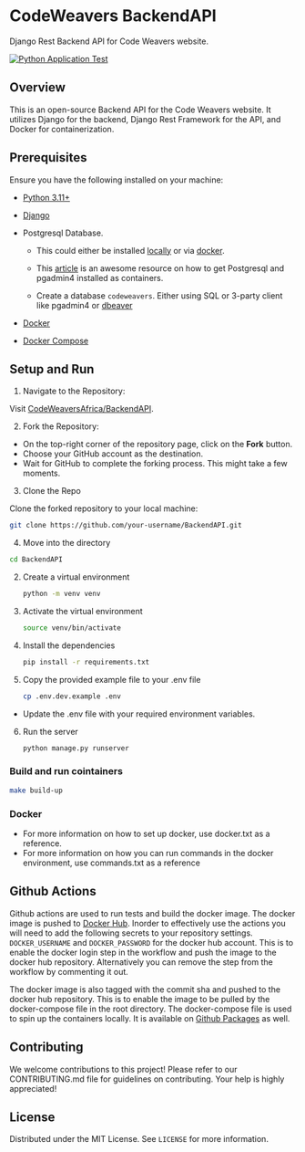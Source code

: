 # CodeWeavers BackendAPI

Django Rest Backend API for Code Weavers website.

[![Python Application Test](https://github.com/KenMwaura1/BackendAPI/actions/workflows/pythonapp.yml/badge.svg)](https://github.com/KenMwaura1/BackendAPI/actions/workflows/pythonapp.yml)


## Overview

This is an open-source Backend API for the Code Weavers website. It utilizes Django for the backend, Django Rest Framework for the API, and Docker for containerization.

## Prerequisites

Ensure you have the following installed on your machine:
* [Python 3.11+](https://www.python.org/downloads/)
* [Django](https://www.djangoproject.com/download/)
* Postgresql Database.
  * This could either be installed [locally](https://www.postgresql.org/) or via  [docker](https://www.docker.com/).
  * This [article](https://blog.crunchydata.com/blog/easy-postgresql-12-and-pgadmin-4-setup-with-docker) is an awesome resource on how to get Postgresql and pgadmin4  installed as containers.
      
  * Create a database `codeweavers`. Either using SQL or 3-party client like pgadmin4 or [dbeaver](https://dbeaver.io/)

* [Docker](https://www.docker.com/)
* [Docker Compose](https://docs.docker.com/compose/install/)
  
## Setup and Run

1. Navigate to the Repository:

 Visit [CodeWeaversAfrica/BackendAPI](https://github.com/CodeWeaversAfrica/BackendAPI).

2. Fork the Repository:

* On the top-right corner of the repository page, click on the **Fork** button.
* Choose your GitHub account as the destination.
* Wait for GitHub to complete the forking process. This might take a few moments.
  
3. Clone the Repo

 Clone the forked repository to your local machine:

 ```sh
 git clone https://github.com/your-username/BackendAPI.git
 ```

4. Move into the directory

 ```sh
 cd BackendAPI
 ```

2. Create a virtual environment

   ```sh
   python -m venv venv
   ```

3. Activate the virtual environment

   ```sh
   source venv/bin/activate
   ```

4. Install the dependencies

   ```sh
   pip install -r requirements.txt
   ```

5. Copy the provided example file to your .env file

   ```sh
   cp .env.dev.example .env
   ```

 * Update the .env file with your required environment variables.
  
6. Run the server

   ```sh
   python manage.py runserver
   ```

### Build and run cointainers

```sh
make build-up
```

### Docker

* For more information on how to set up docker, use docker.txt as a  reference.
* For more information on how you can run commands in the docker environment, use commands.txt as a reference

## Github Actions

Github actions are used to run tests and build the docker image. The docker image is pushed to [Docker Hub](https://hub.docker.com/repository/docker/kenmwaura1/backendapi/general). Inorder to effectively use the actions you will need to add the following secrets to your repository settings. `DOCKER_USERNAME` and `DOCKER_PASSWORD` for the docker hub account.
This is to enable the docker login step in the workflow and push the image to the docker hub repository. Alternatively you can remove the step from the workflow by commenting it out.

The docker image is also tagged with the commit sha and pushed to the docker hub repository. This is to enable the image to be pulled by the docker-compose file in the root directory. The docker-compose file is used to spin up the containers locally. It is available on [Github Packages](https://github.com/KenMwaura1/BackendAPI/pkgs/container/backendapi) as well.

## Contributing

We welcome contributions to this project! Please refer to our CONTRIBUTING.md file for guidelines on contributing. Your help is highly appreciated!

## License

Distributed under the MIT License. See `LICENSE` for more information.
